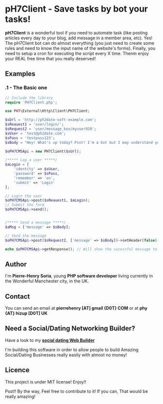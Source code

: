 # pH7Client - Save tasks by bot your tasks!

**pH7Client** is a wonderful tool if you need to automate task (like posting articles every day to your blog, add message in a member area, etc). Yes! The pH7Client bot can do almost everything (you just need to create some rules and need to know the input name of the website's forms). Finally, you need to setup a cron for executing the script every X time. Thenm enjoy your REAL free time that you really deserved!


## Examples

### .1 - The Basic one

```PHP
// Include the library
require 'PH7Client.php';

use PH7\External\Http\Client\PH7Client;

$sUrl = 'http://ph2date-soft-example.com';
$sReauest1 = 'user/login/';
$sRequest2 = 'user/message_box/myuser920';
$sUser = 'test@ph2date.com';
$sPass = 'testpass123';
$sBody = "Hey! What's up today? Psst! I'm a bot but I may understand you...";

$oPH7CMSApi = new PH7Client($sUrl);

/***** Log a user *****/
$aLogin = [
    'identity' => $sUser,
    'password' => $sPass,
    'remember' => 'on',
    'submit' => 'Login'
];

// Login the user
$oPH7CMSApi->post($sReauest1, $aLogin);
// Submit the form
$oPH7CMSApi->send();


/***** Send a message *****/
$aMsg = ['message' => $sBody];

// Send the message
$oPH7CMSApi->post($sRequest2, ['message' => $sBody])->setHeader(false)->send();

echo $oPH7CMSApi->getResponse(); // Will show the sucessful message telling you that your msg has been send
```

## Author

I'm **Pierre-Henry Soria**, young **PHP software developer** living currently in the Wonderful Manchester city, in the UK.

## Contact

You can send an email at **pierrehenry [AT] gmail {D0T} COM** or at **phy {AT} hizup [D0T] UK**


## Need a Social/Dating Networking Builder?

Have a look to my **[social dating Web Builder](http://ph7cms.com)**

I'm building this software in order to allow people to build Amazing Social/Dating Businesses really easily with almost no money!


## Licence

This project is under MIT license! Enjoy!!

Psst!! By the way, Feel free to contribute to it! If you can, That would be really amazing!

